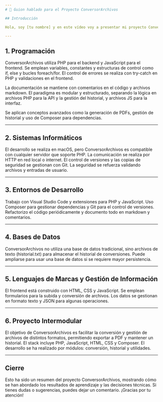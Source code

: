 ```yaml
---
# 🎤 Guion hablado para el Proyecto ConversorArchivos

## Introducción

Hola, soy [tu nombre] y en este vídeo voy a presentar mi proyecto ConversorArchivos, una aplicación web desarrollada en PHP y JavaScript para convertir y gestionar archivos de diferentes formatos. A lo largo de la presentación, responderé a preguntas técnicas sobre cómo está construido el proyecto y qué decisiones he tomado.

---
```


## 1. Programación

ConversorArchivos utiliza PHP para el backend y JavaScript para el frontend. Se emplean variables, constantes y estructuras de control como if, else y bucles foreach/for. El control de errores se realiza con try-catch en PHP y validaciones en el frontend.

La documentación se mantiene con comentarios en el código y archivos markdown. El paradigma es modular y estructurado, separando la lógica en archivos PHP para la API y la gestión del historial, y archivos JS para la interfaz.

Se aplican conceptos avanzados como la generación de PDFs, gestión de historial y uso de Composer para dependencias.

---

## 2. Sistemas Informáticos

El desarrollo se realiza en macOS, pero ConversorArchivos es compatible con cualquier servidor que soporte PHP. La comunicación se realiza por HTTP en red local o internet. El control de versiones y las copias de seguridad se gestionan con Git. La seguridad se refuerza validando archivos y entradas de usuario.

---

## 3. Entornos de Desarrollo

Trabajo con Visual Studio Code y extensiones para PHP y JavaScript. Uso Composer para gestionar dependencias y Git para el control de versiones. Refactorizo el código periódicamente y documento todo en markdown y comentarios.

---

## 4. Bases de Datos

ConversorArchivos no utiliza una base de datos tradicional, sino archivos de texto (historial.txt) para almacenar el historial de conversiones. Puede ampliarse para usar una base de datos si se requiere mayor persistencia.

---

## 5. Lenguajes de Marcas y Gestión de Información

El frontend está construido con HTML, CSS y JavaScript. Se emplean formularios para la subida y conversión de archivos. Los datos se gestionan en formato texto y JSON para algunas operaciones.

---

## 6. Proyecto Intermodular

El objetivo de ConversorArchivos es facilitar la conversión y gestión de archivos de distintos formatos, permitiendo exportar a PDF y mantener un historial. El stack incluye PHP, JavaScript, HTML, CSS y Composer. El desarrollo se ha realizado por módulos: conversión, historial y utilidades.

---

## Cierre

Esto ha sido un resumen del proyecto ConversorArchivos, mostrando cómo se han abordado los resultados de aprendizaje y las decisiones técnicas. Si tienes dudas o sugerencias, puedes dejar un comentario. ¡Gracias por tu atención!